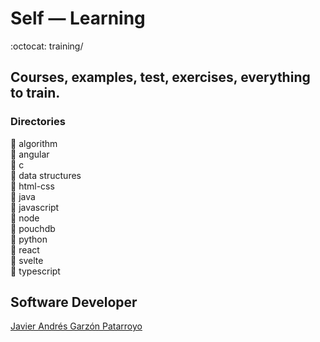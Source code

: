 # Self ― Learning
:octocat: training/

## Courses, examples, test, exercises, everything to train.
### Directories
:open_file_folder: algorithm  
:open_file_folder: angular  
:open_file_folder: c  
:open_file_folder: data structures  
:open_file_folder: html-css  
:open_file_folder: java  
:open_file_folder: javascript  
:open_file_folder: node  
:open_file_folder: pouchdb  
:open_file_folder: python  
:open_file_folder:  react  
:open_file_folder: svelte  
:open_file_folder: typescript

## Software Developer
[Javier Andrés Garzón Patarroyo](https://www.javierandresgp.com)
